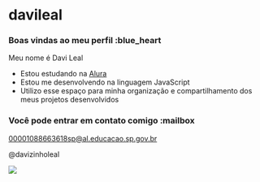 # davileal
### Boas vindas ao meu perfil :blue_heart

Meu nome é Davi Leal

- Estou estudando na [Alura](https://www.alura.com.br)
- Estou me desenvolvendo na linguagem JavaScript
- Utilizo esse espaço para minha organização e compartilhamento dos meus projetos desenvolvidos

### Você pode entrar em contato comigo :mailbox

00001088663618sp@al.educacao.sp.gov.br

@davizinholeal

![](https://media1.tenor.com/m/GA-xYsUZWHAAAAAC/minions.gif)
